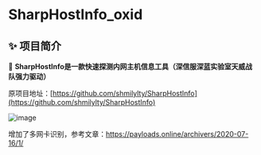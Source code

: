# SharpHostInfo_oxid

## ✨ 项目简介

🦄 **SharpHostInfo是一款快速探测内网主机信息工具（深信服深蓝实验室天威战队强力驱动）**

原项目地址：[https://github.com/shmilylty/SharpHostInfo](https://github.com/shmilylty/SharpHostInfo)

![image](https://user-images.githubusercontent.com/24275308/189285126-e2fefeea-ffb7-4917-9adc-9eecc9d27820.png)

增加了多网卡识别，参考文章：https://payloads.online/archivers/2020-07-16/1/
